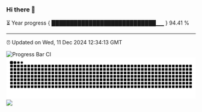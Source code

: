### Hi there 👋

⏳ Year progress { ████████████████████████████▁▁ } 94.41 %

---

⏰ Updated on Wed, 11 Dec 2024 12:34:13 GMT

![Progress Bar CI](https://github.com/liununu/liununu/workflows/Progress%20Bar%20CI/badge.svg)![](https://raw.githubusercontent.com/L1cardo/L1cardo/main/assets/github-contribution-grid-snake.svg)![](https://raw.githubusercontent.com/seesaws/seesaws/main/assets/github-contribution-grid-snake.svg)
